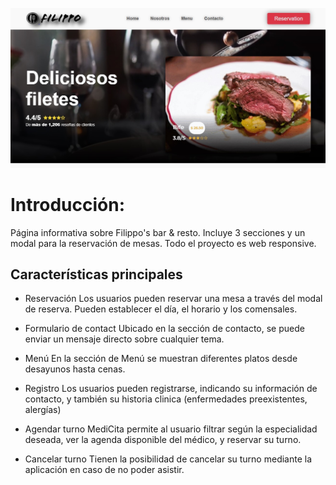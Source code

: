 ![foto portada del proyecto](./assets/images/main/main.jpg "This is a sample image.")

# Introducción:


Página informativa sobre Filippo's bar & resto. Incluye 3 secciones y un modal para la reservación de mesas. Todo el proyecto es web responsive. 


## Características principales
* Reservación
Los usuarios pueden reservar una mesa a través del modal de reserva. Pueden establecer el día, el horario y los comensales.

* Formulario de contact
Ubicado en la sección de contacto, se puede enviar un mensaje directo sobre cualquier tema.

* Menú
En la sección de Menú se muestran diferentes platos desde desayunos hasta cenas.

* Registro
Los usuarios pueden registrarse, indicando su información de contacto, y también su historia clinica (enfermedades preexistentes, alergías)

* Agendar turno
MediCita permite al usuario filtrar según la especialidad deseada, ver la agenda disponible del médico, y reservar su turno.

* Cancelar turno
Tienen la posibilidad de cancelar su turno mediante la aplicación en caso de no poder asistir.